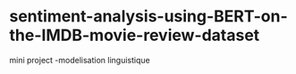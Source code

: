# sentiment-analysis-using-BERT-on-the-IMDB-movie-review-dataset
mini project -modelisation linguistique
